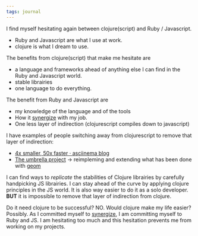 ```yaml
---
tags: journal
---
```


I find myself hesitating again between clojure(script) and Ruby / Javascript.

- Ruby and Javascript are what I use at work.
- clojure is what I dream to use.

The benefits from clojure(script) that make me hesitate are

- a language and frameworks ahead of anything else I can find in the Ruby and Javascript world.
- stable librairies
- one language to do everything.

The benefit from Ruby and Javascript are

- my knowledge of the language and of the tools
- How it [synergize](./2023-07-16-synergize.md) with my job.
- One less layer of indirection (clojurescript compiles down to javascript)

I have examples of people switching away from clojurescript to remove that layer of indirection:

- [4x smaller, 50x faster · asciinema blog](https://blog.asciinema.org/post/smaller-faster/)
- [The umbrella project](https://github.com/thi-ng/umbrella) -> reimpleming and extending what has been done with [geom](https://github.com/thi-ng/geom)


I can find ways to *replicate* the stabilities of Clojure librairies by carefully handpicking JS librairies. I can stay ahead of the curve by applying clojure principles in the JS world. It is also way easier to do it as a solo developer. **BUT** it is impossible to remove that layer of indirection from clojure.

Do it need clojure to be successful? NO. Would clojure make my life easier? Possibly. As I committed myself to [synergize](./2023-07-16-synergize.md),
I am committing myself to Ruby and JS. I am hesitating too much and this hesitation prevents me from working on my projects.
